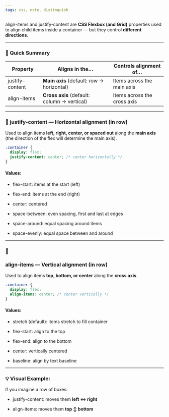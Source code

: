```yaml
---
tags: css, note, distinguish
---
```


align-items and justify-content are **CSS Flexbox (and Grid)** properties used to align child items inside a container — but they control **different directions**.

---

### **🧭 Quick Summary**

|**Property**|**Aligns in the…**|**Controls alignment of…**|
|---|---|---|
|justify-content|**Main axis** (default: row → horizontal)|Items across the main axis|
|align-items|**Cross axis** (default: column → vertical)|Items across the cross axis|

  

---

### **🔧 justify-content — Horizontal alignment (in row)**

Used to align items **left, right, center, or spaced out** along the **main axis** (the direction of the flex will determine the main axis).

```css
.container {
  display: flex;
  justify-content: center; /* center horizontally */
}
```

#### **Values:**

- flex-start: items at the start (left)
    
- flex-end: items at the end (right)
    
- center: centered
    
- space-between: even spacing, first and last at edges
    
- space-around: equal spacing around items
    
- space-evenly: equal space between and around
    

---

### **🧷** 

### **align-items — Vertical alignment (in row)**

Used to align items **top, bottom, or center** along the **cross axis**.

```css
.container {
  display: flex;
  align-items: center; /* center vertically */
}
```

#### **Values:**

- stretch (default): items stretch to fill container
    
- flex-start: align to the top
    
- flex-end: align to the bottom
    
- center: vertically centered
    
- baseline: align by text baseline
    

---

### **💡 Visual Example:**

If you imagine a row of boxes:

- justify-content: moves them **left ↔ right**
    
- align-items: moves them **top ↕ bottom**
    